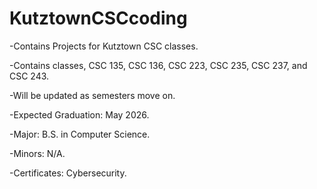 # KutztownCSCcoding
-Contains Projects for Kutztown CSC classes. <br>

-Contains classes, CSC 135, CSC 136, CSC 223, CSC 235, CSC 237, and CSC 243. <br>

-Will be updated as semesters move on. <br>

-Expected Graduation: May 2026. <br>

-Major: B.S. in Computer Science. <br>

-Minors: N/A. <br>

-Certificates: Cybersecurity. <br>